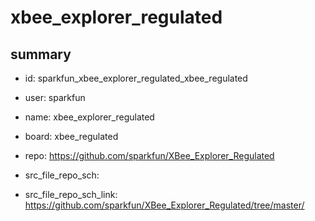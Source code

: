 # xbee_explorer_regulated
 
## summary 
* id: sparkfun_xbee_explorer_regulated_xbee_regulated
* user: sparkfun
* name: xbee_explorer_regulated
* board: xbee_regulated
* repo: https://github.com/sparkfun/XBee_Explorer_Regulated



* src_file_repo_sch: 
* src_file_repo_sch_link: https://github.com/sparkfun/XBee_Explorer_Regulated/tree/master/






